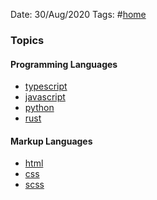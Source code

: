 Date: 30/Aug/2020
Tags: #[home](index.md)

### Topics

#### Programming Languages
* [typescript](typescript/typescript.md)
* [javascript](javascript/javascript.md)
* [python](python/python.md)
* [rust](rust/rust.md)

#### Markup Languages
* [html](html/html.md)
* [css](css/css.md)
* [scss](scss/scss.md)
